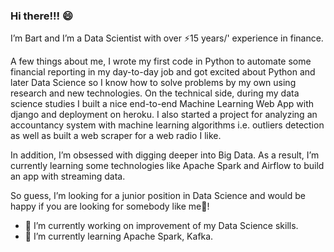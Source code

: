 ### Hi there!!! 😄


I’m Bart and I’m a Data Scientist with over ⚡15 years/' experience in finance. 

A few things about me, I wrote my first code in Python to automate some financial reporting in my day-to-day job and got excited about Python and later Data Science so I know how to solve problems by my own using research and new technologies. On the technical side, during my data science studies I built a nice end-to-end Machine Learning Web App with django and deployment on heroku. I also started a project for analyzing an accountancy system with machine learning algorithms i.e. outliers detection as well as built a web scraper for a web radio I like.

In addition, I’m obsessed with digging deeper into Big Data. As a result, I’m currently learning some technologies like Apache Spark and Airflow to build an app with streaming data.


So guess, I’m looking for a junior position in Data Science and would be happy if you are looking for somebody like me👯!


- 🔭 I’m currently working on improvement of my Data Science skills.
- 🌱 I’m currently learning Apache Spark, Kafka.

